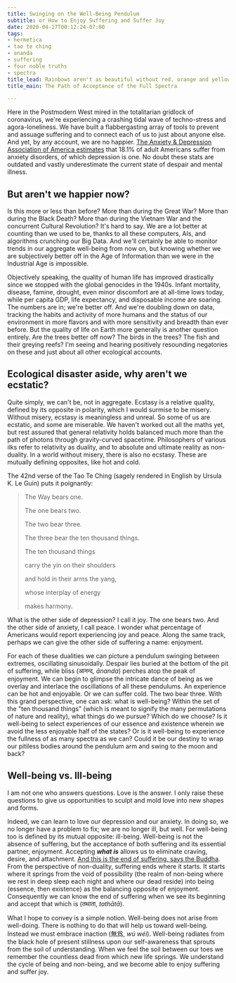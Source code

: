 ```yaml
---
title: Swinging on the Well-Being Pendulum
subtitle: or How to Enjoy Suffering and Suffer Joy
date: 2020-04-17T00:12:24-07:00
tags:
- hermetica
- tao te ching
- ananda
- suffering
- four noble truths
- spectra
title_lead: Rainbows aren't as beautiful without red, orange and yellow.
title_main: The Path of Acceptance of the Full Spectra

---
```

Here in the Postmodern West mired in the totalitarian gridlock of coronavirus, we're experiencing a crashing tidal wave of techno-stress and agora-loneliness. We have built a flabbergasting array of tools to prevent and assuage suffering and to connect each of us to just about anyone else. And yet, by any account, we are no happier. [The Anxiety & Depression Association of America estimates](https://adaa.org/about-adaa/press-room/facts-statistics/ "ADAA Statistics") that 18.1% of adult Americans suffer from anxiety disorders, of which depression is one. No doubt these stats are outdated and vastly underestimate the current state of despair and mental illness.

## But aren't we happier now?

Is this more or less than before? More than during the Great War? More than during the Black Death? More than during the Vietnam War and the concurrent Cultural Revolution? It's hard to say. We are a lot better at counting than we used to be, thanks to all these computers, AIs, and algorithms crunching our Big Data. And we'll certainly be able to monitor trends in our aggregate well-being from now on, but knowing whether we are subjectively better off in the Age of Information than we were in the Industrial Age is impossible.

Objectively speaking, the quality of human life has improved drastically since we stopped with the global genocides in the 1940s. Infant mortality, disease, famine, drought, even minor discomfort are at all-time lows today, while per capita GDP, life expectancy, and disposable income are soaring. The numbers are in; we're better off. And we're doubling down on data, tracking the habits and activity of more humans and the status of our environment in more flavors and with more sensitivity and breadth than ever before. But the quality of life on Earth more generally is another question entirely. Are the trees better off now? The birds in the trees? The fish and their greying reefs? I'm seeing and hearing positively resounding negatories on these and just about all other ecological accounts.

## Ecological disaster aside, why aren't we ecstatic?

Quite simply, we can't be, not in aggregate. Ecstasy is a relative quality, defined by its opposite in polarity, which I would surmise to be misery. Without misery, ecstasy is meaningless and unreal. So some of us are ecstatic, and some are miserable. We haven't worked out all the maths yet, but rest assured that general relativity holds balanced much more than the path of photons through gravity-curved spacetime. Philosophers of various ilks refer to relativity as duality, and to absolute and ultimate reality as non-duality. In a world without misery, there is also no ecstasy. These are mutually defining opposites, like hot and cold.

The 42nd verse of the Tao Te Ching (sagely rendered in English by Ursula K. Le Guin) puts it poignantly:

> The Way bears one.
>
> The one bears two.
>
> The two bear three.
>
> The three bear the ten thousand things.
>
> The ten thousand things
>
> carry the yin on their shoulders
>
> and hold in their arms the yang,
>
> whose interplay of energy
>
> makes harmony.

What is the other side of depression? I call it joy. The one bears two. And the other side of anxiety, I call peace. I wonder what percentage of Americans would report experiencing joy and peace. Along the same track, perhaps we can give the other side of suffering a name: enjoyment.

For each of these dualities we can picture a pendulum swinging between extremes, oscillating sinusoidally. Despair lies buried at the bottom of the pit of suffering, while bliss (आनन्द, _ānanda_) perches atop the peak of enjoyment. We can begin to glimpse the intricate dance of being as we overlay and interlace the oscillations of all these pendulums. An experience can be hot and enjoyable. Or we can suffer cold. The two bear three. With this grand perspective, one can ask: what is well-being? Within the set of the "ten thousand things" (which is meant to signify the many permutations of nature and reality), what things do we pursue? Which do we choose? Is it well-being to select experiences of our essence and existence wherein we avoid the less enjoyable half of the states? Or is it well-being to experience the fullness of as many spectra as we can? Could it be our destiny to wrap our pitiless bodies around the pendulum arm and swing to the moon and back?

## Well-being vs. Ill-being

I am not one who answers questions. Love is the answer. I only raise these questions to give us opportunities to sculpt and mold love into new shapes and forms.

Indeed, we can learn to love our depression and our anxiety. In doing so, we no longer have a problem to fix; we are no longer ill, but well. For well-being too is defined by its mutual opposite: ill-being. Well-being is not the absence of suffering, but the acceptance of both suffering and its essential partner, enjoyment. Accepting **_what is_** allows us to eliminate craving, desire, and attachment. [And this is the end of suffering, says the Buddha](https://www.wikiwand.com/en/Four_Noble_Truths "Four Noble Truths of Buddhism"). From the perspective of non-duality, suffering ends where it starts. It starts where it springs from the void of possibility (the realm of non-being where we rest in deep sleep each night and where our dead reside) into being (essence, then existence) as the balancing opposite of enjoyment. Consequently we can know the end of suffering when we see its beginning and accept that which is (तथाता, _tathātā_).

What I hope to convey is a simple notion. Well-being does not arise from well-doing. There is nothing to do that will help us toward well-being. Instead we must embrace inaction (無爲, _wú wéi_). Well-being radiates from the black hole of present stillness upon our self-awareness that sprouts from the soil of understanding. When we feel the soil between our toes we remember the countless dead from which new life springs. We understand the cycle of being and non-being, and we become able to enjoy suffering and suffer joy.